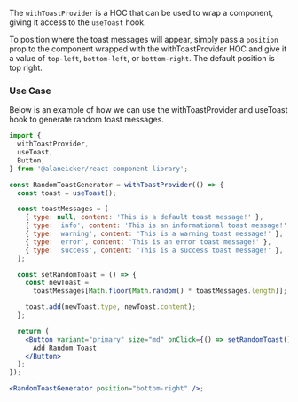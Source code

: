The `withToastProvider` is a HOC that can be used to wrap a component, giving it access to the `useToast` hook.

To position where the toast messages will appear, simply pass a `position` prop to the component wrapped with the withToastProvider HOC and give it a value of `top-left`, `bottom-left`, or `bottom-right`. The default position is top right.

### Use Case

Below is an example of how we can use the withToastProvider and useToast hook to generate random toast messages.

```jsx
import {
  withToastProvider,
  useToast,
  Button,
} from '@alaneicker/react-component-library';

const RandomToastGenerator = withToastProvider(() => {
  const toast = useToast();

  const toastMessages = [
    { type: null, content: 'This is a default toast message!' },
    { type: 'info', content: 'This is an informational toast message!' },
    { type: 'warning', content: 'This is a warning toast message!' },
    { type: 'error', content: 'This is an error toast message!' },
    { type: 'success', content: 'This is a success toast message!' },
  ];

  const setRandomToast = () => {
    const newToast =
      toastMessages[Math.floor(Math.random() * toastMessages.length)];

    toast.add(newToast.type, newToast.content);
  };

  return (
    <Button variant="primary" size="md" onClick={() => setRandomToast()}>
      Add Random Toast
    </Button>
  );
});

<RandomToastGenerator position="bottom-right" />;
```
